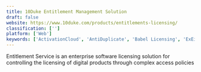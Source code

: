 ```yaml
---
title: 10Duke Entitlement Management Solution
draft: false 
website: https://www.10duke.com/products/entitlements-licensing/
classification: ['']
platform: ['Web']
keywords: ['ActivationCloud', 'AntiDuplicate', 'Babel Licensing', 'ExEinfo PE', 'FOSSA', 'FOSSology', 'Free UPX', 'Licensee', 'Maian Cube', 'Nalpeiron', 'PELock', 'SafeNet Identity and Data Protection', 'Themida', 'VMProtect', 'WhiteSource']
---
```

Entitlement Service is an enterprise software licensing solution for controlling the licensing of digital products through complex access policies